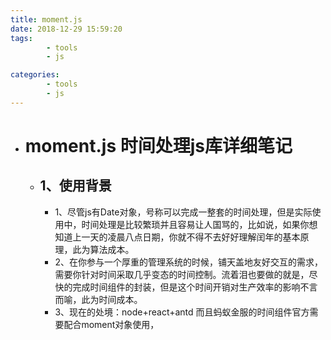 ```yaml
---
title: moment.js
date: 2018-12-29 15:59:20
tags: 
        - tools
        - js 

categories: 
        - tools
        - js
---
```

* # moment.js 时间处理js库详细笔记
    + ## 1、使用背景
        +  1、尽管js有Date对象，号称可以完成一整套的时间处理，但是实际使用中，时间处理是比较繁琐并且容易让人国骂的，比如说，如果你想知道上一天的凌晨八点日期，你就不得不去好好理解闰年的基本原理，此为算法成本。
        +  2、在你参与一个厚重的管理系统的时候，铺天盖地友好交互的需求，需要你针对时间采取几乎变态的时间控制。流着泪也要做的就是，尽快的完成时间组件的封装，但是这个时间开销对生产效率的影响不言而喻，此为时间成本。
        + 3、现在的处境：node+react+antd  而且蚂蚁金服的时间组件官方需要配合moment对象使用，
